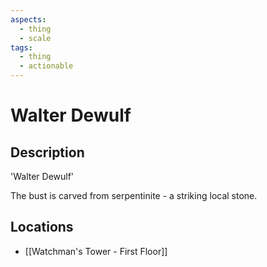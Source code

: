 ```yaml
---
aspects:
  - thing
  - scale
tags:
  - thing
  - actionable
---
```


# Walter Dewulf

## Description
'Walter Dewulf'

The bust is carved from serpentinite - a striking local stone.
## Locations
- [[Watchman's Tower - First Floor]]